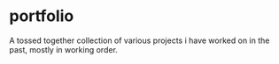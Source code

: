 # portfolio
A tossed together collection of various projects i have worked on in the past, mostly in working order.
